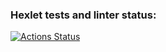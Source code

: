 ### Hexlet tests and linter status:
[![Actions Status](https://github.com/VAN4SH/python-project-83/actions/workflows/hexlet-check.yml/badge.svg)](https://github.com/VAN4SH/python-project-83/actions)
##
